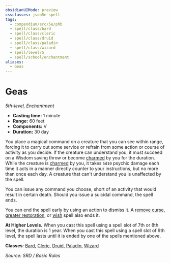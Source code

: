 ```yaml
---
obsidianUIMode: preview
cssclasses: json5e-spell
tags:
  - compendium/src/5e/phb
  - spell/class/bard
  - spell/class/cleric
  - spell/class/druid
  - spell/class/paladin
  - spell/class/wizard
  - spell/level/5
  - spell/school/enchantment
aliases:
  - Geas
---
```

# Geas
*5th-level, Enchantment*  

- **Casting time:** 1 minute
- **Range:** 60 feet
- **Components:** V
- **Duration:** 30 day

You place a magical command on a creature that you can see within range, forcing it to carry out some service or refrain from some action or course of activity as you decide. If the creature can understand you, it must succeed on a Wisdom saving throw or become [charmed](rules/conditions.md#charmed) by you for the duration. While the creature is [charmed](rules/conditions.md#charmed) by you, it takes `5d10` psychic damage each time it acts in a manner directly counter to your instructions, but no more than once each day. A creature that can't understand you is unaffected by the spell.

You can issue any command you choose, short of an activity that would result in certain death. Should you issue a suicidal command, the spell ends.

You can end the spell early by using an action to dismiss it. A [remove curse](compendium/spells/remove-curse.md), [greater restoration](compendium/spells/greater-restoration.md), or [wish](compendium/spells/wish.md) spell also ends it.

**At Higher Levels.** When you cast this spell using a spell slot of 7th or 8th level, the duration is 1 year. When you cast this spell using a spell slot of 9th level, the spell lasts until it is ended by one of the spells mentioned above.

**Classes**: [Bard](bard.md), [Cleric](cleric.md), [Druid](DND%20Markdown/compendium/classes/Druid/druid.md), [Paladin](paladin.md), [Wizard](wizard.md)

*Source: SRD / Basic Rules*